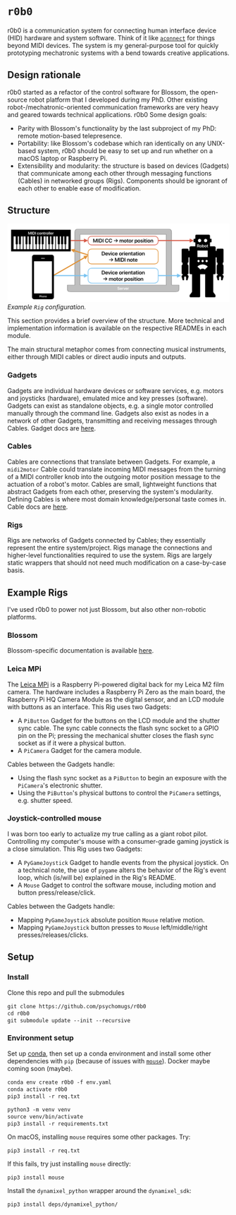# `r0b0`

r0b0 is a communication system for connecting human interface device (HID) hardware and system software.
Think of it like [`aconnect`](https://man.archlinux.org/man/aconnect.1.en) for things beyond MIDI devices.
The system is my general-purpose tool for quickly prototyping mechatronic systems with a bend towards creative applications.

## Design rationale
r0b0 started as a refactor of the control software for Blossom, the open-source robot platform that I developed during my PhD.
Other existing robot-/mechatronic-oriented communication frameworks are very heavy and geared towards technical applications.
r0b0
Some design goals:
- Parity with Blossom's functionality by the last subproject of my PhD: remote motion-based telepresence.
- Portability: like Blossom's codebase which ran identically on any UNIX-based system, r0b0 should be easy to set up and run whether on a macOS laptop or Raspberry Pi.
- Extensibility and modularity: the structure is based on devices (Gadgets) that communicate among each other through messaging functions (Cables) in networked groups (Rigs). Components should be ignorant of each other to enable ease of modification.

## Structure

![Example structure of the r0b0 framework](docs/assets/r0b0.png)
*Example `Rig` configuration.*

This section provides a brief overview of the structure.
More technical and implementation information is available on the respective READMEs in each module.

The main structural metaphor comes from connecting musical instruments, either through MIDI cables or direct audio inputs and outputs.


### Gadgets
Gadgets are individual hardware devices or software services, e.g. motors and joysticks (hardware), emulated mice and key presses (software).
Gadgets can exist as standalone objects, e.g. a single motor controlled manually through the command line.
Gadgets also exist as nodes in a network of other Gadgets, transmitting and receiving messages through Cables.
Gadget docs are [here](/r0b0/gadgets/README.md).

### Cables
Cables are connections that translate between Gadgets.
For example, a `midi2motor` Cable could translate incoming MIDI messages from the turning of a MIDI controller knob into the outgoing motor position message to the actuation of a robot's motor.
Cables are small, lightweight functions that abstract Gadgets from each other, preserving the system's modularity.
Defining Cables is where most domain knowledge/personal taste comes in.
Cable docs are [here](/r0b0/cables//README.md).

### Rigs
Rigs are networks of Gadgets connected by Cables; they essentially represent the entire system/project.
Rigs manage the connections and higher-level functionalities required to use the system.
Rigs are largely static wrappers that should not need much modification on a case-by-case basis.


## Example Rigs
I've used r0b0 to power not just Blossom, but also other non-robotic platforms.

### Blossom
Blossom-specific documentation is available [here](/docs/blsm.md).

### Leica MPi
The [Leica MPi](https://psychomugs.github.io/mpi) is a Raspberry Pi-powered digital back for my Leica M2 film camera.
The hardware includes a Raspberry Pi Zero as the main board, the Raspberry Pi HQ Camera Module as the digital sensor, and an LCD module with buttons as an interface.
This Rig uses two Gadgets:
- A `PiButton` Gadget for the buttons on the LCD module and the shutter sync cable. The sync cable connects the flash sync socket to a GPIO pin on the Pi; pressing the mechanical shutter closes the flash sync socket as if it were a physical button.
- A `PiCamera` Gadget for the camera module.

Cables between the Gadgets handle:
- Using the flash sync socket as a `PiButton` to begin an exposure with the `PiCamera`'s electronic shutter.
- Using the `PiButton`'s physical buttons to control the `PiCamera` settings, e.g. shutter speed.

### Joystick-controlled mouse
I was born too early to actualize my true calling as a giant robot pilot.
Controlling my computer's mouse with a consumer-grade gaming joystick is a close simulation.
This Rig uses two Gadgets:
- A `PyGameJoystick` Gadget to handle events from the physical joystick. On a technical note, the use of `pygame` alters the behavior of the Rig's event loop, which (is/will be) explained in the Rig's README.
- A `Mouse` Gadget to control the software mouse, including motion and button press/release/click.

Cables between the Gadgets handle:
- Mapping `PyGameJoystick` absolute position `Mouse` relative motion.
- Mapping `PyGameJoystick` button presses to `Mouse` left/middle/right presses/releases/clicks.

## Setup
### Install
Clone this repo and pull the submodules
```
git clone https://github.com/psychomugs/r0b0
cd r0b0
git submodule update --init --recursive
```

### Environment setup
Set up [conda](https://conda.io), then set up a conda environment and install some other dependencies with `pip` (because of issues with [`mouse`](https://github.com/boppreh/mouse/issues/75)). Docker maybe coming soon (maybe).
```
conda env create r0b0 -f env.yaml
conda activate r0b0
pip3 install -r req.txt 
```

```
python3 -m venv venv
source venv/bin/activate
pip3 install -r requirements.txt
```
On macOS, installing `mouse` requires some other packages. Try:
```
pip3 install -r req.txt
```
If this fails, try just installing `mouse` directly:
```
pip3 install mouse
```

Install the `dynamixel_python` wrapper around the `dynamixel_sdk`:
```
pip3 install deps/dynamixel_python/
```